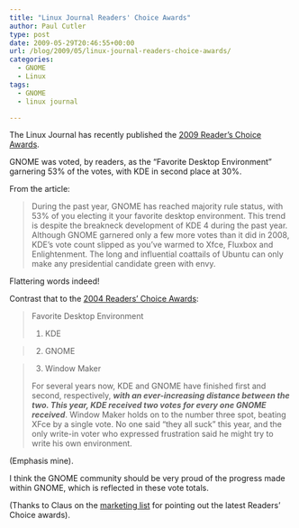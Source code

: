 ```yaml
---
title: "Linux Journal Readers' Choice Awards"
author: Paul Cutler
type: post
date: 2009-05-29T20:46:55+00:00
url: /blog/2009/05/linux-journal-readers-choice-awards/
categories:
  - GNOME
  - Linux
tags:
  - GNOME
  - linux journal

---
```

The Linux Journal has recently published the [2009 Reader&#8217;s Choice Awards][1].

GNOME was voted, by readers, as the &#8220;Favorite Desktop Environment&#8221; garnering 53% of the votes, with KDE in second place at 30%.

From the article:

> During the past year, GNOME has reached majority rule status, with 53% of you electing it your favorite desktop environment. This trend is despite the breakneck development of KDE 4 during the past year. Although GNOME garnered only a few more votes than it did in 2008, KDE&#8217;s vote count slipped as you&#8217;ve warmed to Xfce, Fluxbox and Enlightenment. The long and influential coattails of Ubuntu can only make any presidential candidate green with envy. 

Flattering words indeed!

Contrast that to the [2004 Readers&#8217; Choice Awards][2]:

> Favorite Desktop Environment
> 
> 1. KDE
     
> 2. GNOME
     
> 3. Window Maker
> 
> For several years now, KDE and GNOME have finished first and second, respectively, **_with an ever-increasing distance between the two. This year, KDE received two votes for every one GNOME received_**. Window Maker holds on to the number three spot, beating XFce by a single vote. No one said “they all suck” this year, and the only write-in voter who expressed frustration said he might try to write his own environment. 

(Emphasis mine).

I think the GNOME community should be very proud of the progress made within GNOME, which is reflected in these vote totals.

(Thanks to Claus on the [marketing list][3] for pointing out the latest Readers&#8217; Choice awards).

 [1]: http://www.linuxjournal.com/article/10451
 [2]: http://www.linuxjournal.com/article/7724
 [3]: http://mail.gnome.org/mailman/listinfo/marketing-list